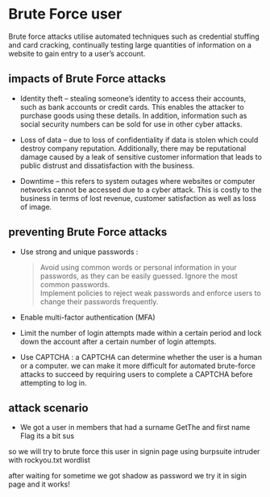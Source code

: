 # Brute Force user

Brute force attacks utilise automated techniques such as credential stuffing and card cracking, continually testing large quantities of information on a website to gain entry to a user’s account.

## impacts of Brute Force attacks

- Identity theft – stealing someone’s identity to access their accounts, such as bank accounts or credit cards. This enables the attacker to purchase goods using these details. In addition, information such as social security numbers can be sold for use in other cyber attacks.

- Loss of data – due to loss of confidentiality if data is stolen which could destroy company reputation. Additionally, there may be reputational damage caused by a leak of sensitive customer information that leads to public distrust and dissatisfaction with the business.

- Downtime – this refers to system outages where websites or computer networks cannot be accessed due to a cyber attack. This is costly to the business in terms of lost revenue, customer satisfaction as well as loss of image.


## preventing Brute Force attacks

- Use strong and unique passwords :
    > Avoid using common words or personal information in your passwords, as they can be easily guessed.
    > Ignore the most common passwords.  
    > Implement policies to reject weak passwords and enforce users to change their passwords frequently.

- Enable multi-factor authentication (MFA)

- Limit the number of login attempts made within a certain period and lock down the account after a certain number of login attempts.

- Use CAPTCHA : a CAPTCHA can determine whether the user is a human or a computer. we can make it more difficult for automated brute-force attacks to succeed by requiring users to complete a CAPTCHA before attempting to log in.


## attack scenario

- We got a user in members that had a surname GetThe and first name Flag its a bit sus

so we will try to brute force this user in signin page using burpsuite intruder with rockyou.txt wordlist

after waiting for sometime we got shadow as password we try it in sigin page and it works!


